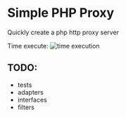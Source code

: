 # Simple PHP Proxy

Quickly create a php http proxy server

Time execute:
![time execution](http://stage.mainsource.ru/time.png)

## TODO:
- tests
- adapters
- interfaces
- filters
